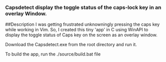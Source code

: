 ### Capsdetect display the toggle status of the caps-lock key in an overlay Window.

##Description
I was getting frustrated unknowningly pressing the caps key while working in Vim. 
So, I created this tiny 'app' in C using WinAPI to display the toggle status of Caps key on the
screen as an overlay window.

Download the Capsdetect.exe from the root directory and run it.

To build the app, run the ./source/build.bat file 
